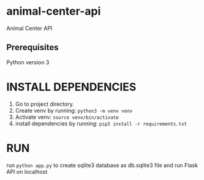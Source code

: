 # animal-center-api
Animal Center API 

## Prerequisites
Python version 3

# INSTALL DEPENDENCIES
1. Go to project directory.
2. Create venv by running: ```python3 -m venv venv```
3. Activate venv: ```source venv/bin/activate```
4. install dependencies by running: ```pip3 install -r requirements.txt```


# RUN

run ```python app.py``` to create sqlite3 database as db.sqlite3 file and run Flask API on localhost

 
